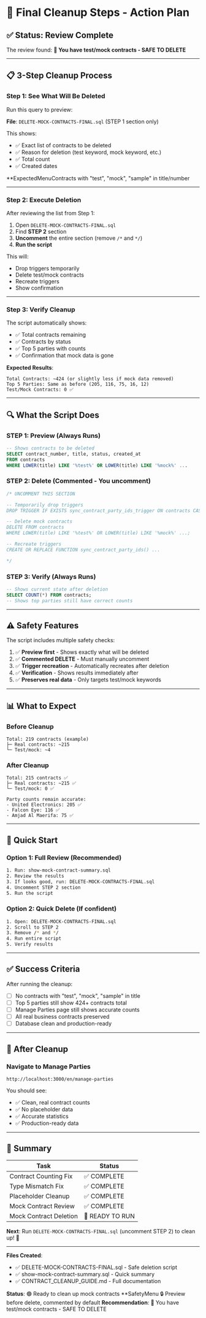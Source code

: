 # 🎯 Final Cleanup Steps - Action Plan

## ✅ Status: Review Complete

The review found: **🔴 You have test/mock contracts - SAFE TO DELETE**

---

## 📋 3-Step Cleanup Process

### Step 1: See What Will Be Deleted

Run this query to preview:

**File**: `DELETE-MOCK-CONTRACTS-FINAL.sql` (STEP 1 section only)

This shows:
- ✅ Exact list of contracts to be deleted
- ✅ Reason for deletion (test keyword, mock keyword, etc.)
- ✅ Total count
- ✅ Created dates

**ExpectedMenuContracts with "test", "mock", "sample" in title/number

---

### Step 2: Execute Deletion

After reviewing the list from Step 1:

1. Open `DELETE-MOCK-CONTRACTS-FINAL.sql`
2. Find **STEP 2** section
3. **Uncomment** the entire section (remove `/*` and `*/`)
4. **Run the script**

This will:
- Drop triggers temporarily
- Delete test/mock contracts
- Recreate triggers
- Show confirmation

---

### Step 3: Verify Cleanup

The script automatically shows:
- ✅ Total contracts remaining
- ✅ Contracts by status
- ✅ Top 5 parties with counts
- ✅ Confirmation that mock data is gone

**Expected Results**:
```
Total Contracts: ~424 (or slightly less if mock data removed)
Top 5 Parties: Same as before (205, 116, 75, 16, 12)
Test/Mock Contracts: 0 ✅
```

---

## 🔍 What the Script Does

### STEP 1: Preview (Always Runs)
```sql
-- Shows contracts to be deleted
SELECT contract_number, title, status, created_at
FROM contracts
WHERE LOWER(title) LIKE '%test%' OR LOWER(title) LIKE '%mock%' ...
```

### STEP 2: Delete (Commented - You uncomment)
```sql
/* UNCOMMENT THIS SECTION

-- Temporarily drop triggers
DROP TRIGGER IF EXISTS sync_contract_party_ids_trigger ON contracts CASCADE;

-- Delete mock contracts
DELETE FROM contracts
WHERE LOWER(title) LIKE '%test%' OR LOWER(title) LIKE '%mock%' ...;

-- Recreate triggers
CREATE OR REPLACE FUNCTION sync_contract_party_ids() ...

*/
```

### STEP 3: Verify (Always Runs)
```sql
-- Shows current state after deletion
SELECT COUNT(*) FROM contracts;
-- Shows top parties still have correct counts
```

---

## ⚠️ Safety Features

The script includes multiple safety checks:

1. ✅ **Preview first** - Shows exactly what will be deleted
2. ✅ **Commented DELETE** - Must manually uncomment
3. ✅ **Trigger recreation** - Automatically recreates after deletion
4. ✅ **Verification** - Shows results immediately after
5. ✅ **Preserves real data** - Only targets test/mock keywords

---

## 📊 What to Expect

### Before Cleanup
```
Total: 219 contracts (example)
├─ Real contracts: ~215
└─ Test/mock: ~4
```

### After Cleanup
```
Total: 215 contracts ✅
├─ Real contracts: ~215 ✅
└─ Test/mock: 0 ✅

Party counts remain accurate:
- United Electronics: 205 ✅
- Falcon Eye: 116 ✅
- Amjad Al Maerifa: 75 ✅
```

---

## 🎯 Quick Start

### Option 1: Full Review (Recommended)
```bash
1. Run: show-mock-contract-summary.sql
2. Review the results
3. If looks good, run: DELETE-MOCK-CONTRACTS-FINAL.sql
4. Uncomment STEP 2 section
5. Run the script
```

### Option 2: Quick Delete (If confident)
```bash
1. Open: DELETE-MOCK-CONTRACTS-FINAL.sql
2. Scroll to STEP 2
3. Remove /* and */
4. Run entire script
5. Verify results
```

---

## ✅ Success Criteria

After running the cleanup:

- [ ] No contracts with "test", "mock", "sample" in title
- [ ] Top 5 parties still show 424+ contracts total
- [ ] Manage Parties page still shows accurate counts
- [ ] All real business contracts preserved
- [ ] Database clean and production-ready

---

## 🚀 After Cleanup

### Navigate to Manage Parties
```
http://localhost:3000/en/manage-parties
```

You should see:
- ✅ Clean, real contract counts
- ✅ No placeholder data
- ✅ Accurate statistics
- ✅ Production-ready data

---

## 📝 Summary

| Task | Status |
|------|--------|
| Contract Counting Fix | ✅ COMPLETE |
| Type Mismatch Fix | ✅ COMPLETE |
| Placeholder Cleanup | ✅ COMPLETE |
| Mock Contract Review | ✅ COMPLETE |
| Mock Contract Deletion | 🔄 READY TO RUN |

**Next**: Run `DELETE-MOCK-CONTRACTS-FINAL.sql` (uncomment STEP 2) to clean up! 🧹

---

**Files Created**:
- ✅ DELETE-MOCK-CONTRACTS-FINAL.sql - Safe deletion script
- ✅ show-mock-contract-summary.sql - Quick summary
- ✅ CONTRACT_CLEANUP_GUIDE.md - Full documentation

**Status**: 🟢 Ready to clean up mock contracts
**SafetyMenu 🔒 Preview before delete, commented by default
**Recommendation**: 🔴 You have test/mock contracts - SAFE TO DELETE

